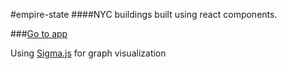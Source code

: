 #empire-state
####NYC buildings built using react components.



###[Go to app](http:nyc-buildings-as-graphs.surge.sh)

Using [Sigma.js](http://sigmajs.org) for graph visualization



